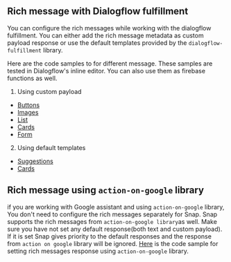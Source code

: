 
## Rich message with Dialogflow fulfillment

You can configure the rich messages while working with the dialogflow fulfillment. You can either add the rich message metadata as custom payload response or use the default templates provided by the `dialogflow-fulfillment` library. 

Here are the code samples  to for different message. These samples are tested in Dialogflow's inline editor. You can also use them as firebase functions as well.

1) Using  custom payload
- [Buttons](dialogflow-fulfillment/buttons-using-custom-payload.js)
- [Images](dialogflow-fulfillment/images-using-custom-payload.js)
- [List](dialogflow-fulfillment/list-using-custom-payload.js)
- [Cards](dialogflow-fulfillment/cards-using-custom-payload.js)
- [Form](dialogflow-fulfillment/form-using-custom-payload.js)

2) Using default templates 
- [Suggestions](dialogflow-fulfillment/suggestions.js)
- [Cards](dialogflow-fulfillment/cards.js) 

## Rich message using `action-on-google` library
if you are working with Google assistant and using `action-on-google` library, You don't need to configure the rich messages  separately for Snap. Snap supports the rich messages from `action-on-google library`as well. 
Make sure you have not set any default response(both text and custom payload). If it is set Snap gives priority to the default responses and the response from `action on google` library will be ignored.
[Here](https://github.com/actions-on-google/dialogflow-conversation-components-nodejs/blob/master/functions/index.js) is the code sample for setting rich messages response using `action-on-google` library.   
